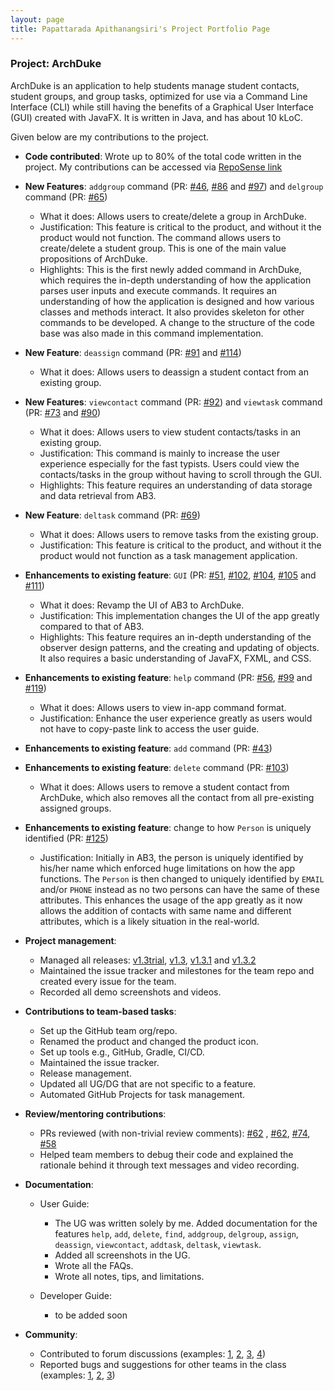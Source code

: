 ```yaml
---
layout: page
title: Papattarada Apithanangsiri's Project Portfolio Page
---
```


### Project: ArchDuke

ArchDuke is an application to help students manage student contacts, student groups, and group tasks, optimized for use via a Command Line Interface (CLI) 
while still having the benefits of a Graphical User Interface (GUI) created with JavaFX.
It is written in Java, and has about 10 kLoC.

Given below are my contributions to the project.

* **Code contributed**: Wrote up to 80% of the total code written in the project. 
My contributions can be accessed via [RepoSense link](https://nus-cs2103-ay2122s2.github.io/tp-dashboard/?search=punpun1643&breakdown=true&sort=groupTitle&sortWithin=title&since=2022-02-18&timeframe=commit&mergegroup=&groupSelect=groupByRepos&checkedFileTypes=docs~functional-code~test-code~other&tabOpen=true&tabType=authorship&tabAuthor=Punpun1643&tabRepo=AY2122S2-CS2103-W16-3%2Ftp%5Bmaster%5D&authorshipIsMergeGroup=false&authorshipFileTypes=docs&authorshipIsBinaryFileTypeChecked=false)

* **New Features**: `addgroup` command (PR: [\#46](https://github.com/AY2122S2-CS2103-W16-3/tp/pull/46), 
[\#86](https://github.com/AY2122S2-CS2103-W16-3/tp/pull/86) 
and [\#97](https://github.com/AY2122S2-CS2103-W16-3/tp/pull/97)) and `delgroup` command (PR: [\#65](https://github.com/AY2122S2-CS2103-W16-3/tp/pull/65))
  * What it does: Allows users to create/delete a group in ArchDuke.
  * Justification: This feature is critical to the product, and without it the product would not function.
  The command allows users to create/delete a student group. This is one of the main value propositions of ArchDuke.
  * Highlights: This is the first newly added command in ArchDuke, which requires the in-depth understanding of how 
  the application parses user inputs and execute commands. It requires an understanding of how the application is designed 
  and how various classes and methods interact. It also provides skeleton for other commands to be developed. 
  A change to the structure of the code base was also made in this command implementation.

* **New Feature**: `deassign` command (PR: [\#91](https://github.com/AY2122S2-CS2103-W16-3/tp/pull/91) and [\#114](https://github.com/AY2122S2-CS2103-W16-3/tp/pull/114))
  * What it does: Allows users to deassign a student contact from an existing group.

* **New Features**: `viewcontact` command (PR: [\#92](https://github.com/AY2122S2-CS2103-W16-3/tp/pull/92))
and `viewtask` command (PR: [\#73](https://github.com/AY2122S2-CS2103-W16-3/tp/pull/73) and [\#90](https://github.com/AY2122S2-CS2103-W16-3/tp/pull/90))
  * What it does: Allows users to view student contacts/tasks in an existing group.
  * Justification: This command is mainly to increase the user experience especially for the fast typists. Users could view the contacts/tasks
  in the group without having to scroll through the GUI.
  * Highlights: This feature requires an understanding of data storage and data retrieval from AB3.

* **New Feature**: `deltask` command (PR: [\#69](https://github.com/AY2122S2-CS2103-W16-3/tp/pull/69))
  * What it does: Allows users to remove tasks from the existing group.
  * Justification: This feature is critical to the product, and without it the product would not function as a task management application.

* **Enhancements to existing feature**: `GUI` (PR: [\#51](https://github.com/AY2122S2-CS2103-W16-3/tp/pull/51), [\#102](https://github.com/AY2122S2-CS2103-W16-3/tp/pull/102), 
[\#104](https://github.com/AY2122S2-CS2103-W16-3/tp/pull/104), [\#105](https://github.com/AY2122S2-CS2103-W16-3/tp/pull/105) and [\#111](https://github.com/AY2122S2-CS2103-W16-3/tp/pull/111))
  * What it does: Revamp the UI of AB3 to ArchDuke.
  * Justification: This implementation changes the UI of the app greatly compared to that of AB3.
  * Highlights: This feature requires an in-depth understanding of the observer design patterns, 
  and the creating and updating of objects. It also requires a basic understanding of JavaFX, FXML, and CSS.

* **Enhancements to existing feature**: `help` command (PR: [\#56](https://github.com/AY2122S2-CS2103-W16-3/tp/pull/56), 
[\#99](https://github.com/AY2122S2-CS2103-W16-3/tp/pull/99) and [\#119](https://github.com/AY2122S2-CS2103-W16-3/tp/pull/119))
  * What it does: Allows users to view in-app command format.
  * Justification: Enhance the user experience greatly as users would not have to copy-paste link to access the user guide.

* **Enhancements to existing feature**: `add` command (PR: [\#43](https://github.com/AY2122S2-CS2103-W16-3/tp/pull/43))

* **Enhancements to existing feature**: `delete` command (PR: [\#103](https://github.com/AY2122S2-CS2103-W16-3/tp/pull/103))
  * What it does: Allows users to remove a student contact from ArchDuke, which also removes all the contact from all pre-existing 
  assigned groups.

* **Enhancements to existing feature**: change to how `Person` is uniquely identified (PR: [\#125](https://github.com/AY2122S2-CS2103-W16-3/tp/pull/125))
  * Justification: Initially in AB3, the person is uniquely identified by his/her name which enforced huge limitations 
  on how the app functions. The `Person` is then changed to uniquely identified by `EMAIL` and/or `PHONE` instead 
  as no two persons can have the same of these attributes. This enhances the usage of the app greatly as it now allows 
  the addition of contacts with same name and different attributes, which is a likely situation in the real-world.

* **Project management**:
  * Managed all releases: [v1.3trial](https://github.com/AY2122S2-CS2103-W16-3/tp/releases/tag/v1.3trial), 
  [v1.3](https://github.com/AY2122S2-CS2103-W16-3/tp/releases/tag/v1.3), [v1.3.1](https://github.com/AY2122S2-CS2103-W16-3/tp/releases/tag/v1.3.1) 
  and [v1.3.2](https://github.com/AY2122S2-CS2103-W16-3/tp/releases/tag/v1.3.2)
  * Maintained the issue tracker and milestones for the team repo and created every issue for the team.
  * Recorded all demo screenshots and videos.
  
* **Contributions to team-based tasks**:
  * Set up the GitHub team org/repo.
  * Renamed the product and changed the product icon.
  * Set up tools e.g., GitHub, Gradle, CI/CD.
  * Maintained the issue tracker.
  * Release management.
  * Updated all UG/DG that are not specific to a feature.
  * Automated GitHub Projects for task management.

* **Review/mentoring contributions**:
  * PRs reviewed (with non-trivial review comments): [\#62](https://github.com/AY2122S2-CS2103-W16-3/tp/pull/62#discussion_r827346201)
  , [\#62](https://github.com/AY2122S2-CS2103-W16-3/tp/pull/62#discussion_r827349826), 
  [\#74](https://github.com/AY2122S2-CS2103-W16-3/tp/pull/74#discussion_r831356836), 
  [\#58](https://github.com/AY2122S2-CS2103-W16-3/tp/pull/58#discussion_r826721361)
  * Helped team members to debug their code and explained the rationale behind it through text messages and video recording.
  
* **Documentation**:
  * User Guide:
    * The UG was written solely by me. Added documentation for the features `help`, `add`, `delete`, 
    `find`, `addgroup`, `delgroup`, `assign`, `deassign`, `viewcontact`, `addtask`, `deltask`, `viewtask`.
    * Added all screenshots in the UG.
    * Wrote all the FAQs.
    * Wrote all notes, tips, and limitations.
    
  * Developer Guide:
    * to be added soon

* **Community**:
  * Contributed to forum discussions (examples: [1](https://github.com/nus-cs2103-AY2122S2/forum/issues/227), 
  [2](https://github.com/nus-cs2103-AY2122S2/forum/issues/212), 
  [3](https://github.com/nus-cs2103-AY2122S2/forum/issues/171), 
  [4](https://github.com/nus-cs2103-AY2122S2/forum/issues/68#issuecomment-1026547436))
  * Reported bugs and suggestions for other teams in the class (examples: [1](https://github.com/Punpun1643/ped/issues/9), 
  [2](https://github.com/Punpun1643/ped/issues/13), 
  [3](https://github.com/Punpun1643/ped/issues/15))
